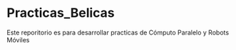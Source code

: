 # Practicas_Belicas
Este reporitorio es para desarrollar practicas de Cómputo Paralelo y Robots Móviles
